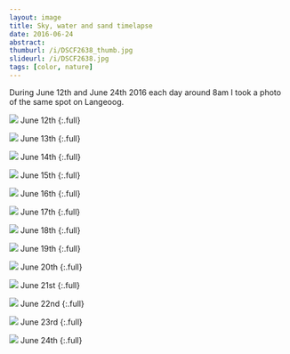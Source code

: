 ```yaml
---
layout: image
title: Sky, water and sand timelapse
date: 2016-06-24
abstract:
thumburl: /i/DSCF2638_thumb.jpg
slideurl: /i/DSCF2638.jpg
tags: [color, nature]
---
```

During June 12th and June 24th 2016 each day around 8am I took a photo of the same spot on Langeoog.

![]({{site.url}}/i/DSCF2529.jpg)
June 12th
{:.full}

![]({{site.url}}/i/DSCF2537.jpg)
June 13th
{:.full}

![]({{site.url}}/i/DSCF2553.jpg)
June 14th
{:.full}

![]({{site.url}}/i/DSCF2569.jpg)
June 15th
{:.full}

![]({{site.url}}/i/DSCF2580.jpg)
June 16th
{:.full}

![]({{site.url}}/i/DSCF2600.jpg)
June 17th
{:.full}

![]({{site.url}}/i/DSCF2604.jpg)
June 18th
{:.full}

![]({{site.url}}/i/DSCF2618.jpg)
June 19th
{:.full}

![]({{site.url}}/i/DSCF2628.jpg)
June 20th
{:.full}

![]({{site.url}}/i/DSCF2638.jpg)
June 21st
{:.full}

![]({{site.url}}/i/DSCF2649.jpg)
June 22nd
{:.full}

![]({{site.url}}/i/DSCF2666.jpg)
June 23rd
{:.full}

![]({{site.url}}/i/DSCF2673.jpg)
June 24th
{:.full}
